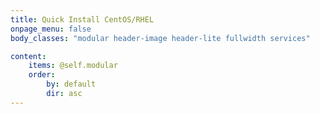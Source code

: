 ```yaml
---
title: Quick Install CentOS/RHEL
onpage_menu: false
body_classes: "modular header-image header-lite fullwidth services"

content:
    items: @self.modular
    order:
        by: default
        dir: asc
---
```

